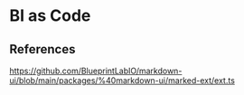 # BI as Code

## References

https://github.com/BlueprintLabIO/markdown-ui/blob/main/packages/%40markdown-ui/marked-ext/ext.ts
